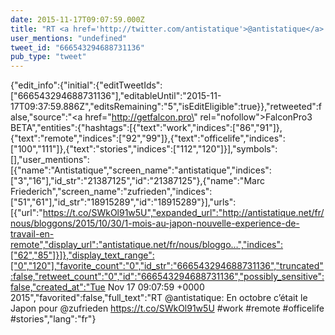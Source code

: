 ```yaml
---
date: 2015-11-17T09:07:59.000Z
title: "RT <a href='http://twitter.com/antistatique'>@antistatique</a>: En octobre c’était le Japon pour <a href='http://twitter.com/zufrieden'>@zufrieden</a> https://t.co/SWkOl91w5U #work #remote #officelife #stories″"
user_mentions: "undefined"
tweet_id: "666543294688731136"
pub_type: "tweet"
---
```

{"edit_info":{"initial":{"editTweetIds":["666543294688731136"],"editableUntil":"2015-11-17T09:37:59.886Z","editsRemaining":"5","isEditEligible":true}},"retweeted":false,"source":"<a href=\"http://getfalcon.pro\" rel=\"nofollow\">FalconPro3 BETA</a>","entities":{"hashtags":[{"text":"work","indices":["86","91"]},{"text":"remote","indices":["92","99"]},{"text":"officelife","indices":["100","111"]},{"text":"stories","indices":["112","120"]}],"symbols":[],"user_mentions":[{"name":"Antistatique","screen_name":"antistatique","indices":["3","16"],"id_str":"21387125","id":"21387125"},{"name":"Marc Friederich","screen_name":"zufrieden","indices":["51","61"],"id_str":"18915289","id":"18915289"}],"urls":[{"url":"https://t.co/SWkOl91w5U","expanded_url":"http://antistatique.net/fr/nous/bloggons/2015/10/30/1-mois-au-japon-nouvelle-experience-de-travail-en-remote","display_url":"antistatique.net/fr/nous/bloggo…","indices":["62","85"]}]},"display_text_range":["0","120"],"favorite_count":"0","id_str":"666543294688731136","truncated":false,"retweet_count":"0","id":"666543294688731136","possibly_sensitive":false,"created_at":"Tue Nov 17 09:07:59 +0000 2015","favorited":false,"full_text":"RT @antistatique: En octobre c’était le Japon pour @zufrieden https://t.co/SWkOl91w5U #work #remote #officelife #stories","lang":"fr"}
